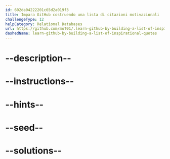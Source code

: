 ```yaml
---
id: 602da04222201c65d2a019f3
title: Impara GitHub costruendo una lista di citazioni motivazionali
challengeType: 12
helpCategory: Relational Databases
url: https://github.com/moT01/.learn-github-by-building-a-list-of-inspirational-quotes
dashedName: learn-github-by-building-a-list-of-inspirational-quotes
---
```


# --description--

# --instructions--

# --hints--

# --seed--

# --solutions--
